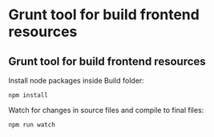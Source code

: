 # Grunt tool for build frontend resources
Grunt tool for build frontend resources
---

Install node packages inside Build folder:

`npm install`

Watch for changes in source files and compile to final files:

`npm run watch`
